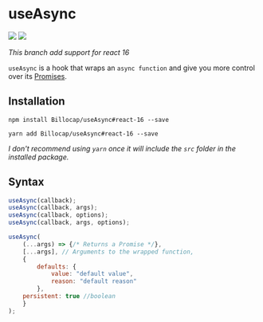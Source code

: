 # useAsync
![](https://shields.io/badge/-experimental-orange) ![](https://shields.io/badge/include-types-blue)

*This branch add support for react 16*

`useAsync` is a hook that wraps an `async function` and give you more control over its [Promises](https://developer.mozilla.org/en-US/docs/Web/JavaScript/Reference/Global_Objects/Promise).

## Installation
```
npm install Billocap/useAsync#react-16 --save

yarn add Billocap/useAsync#react-16 --save
```
_I don't recommend using `yarn` once it will include the `src` folder in the installed package._

## Syntax
```js
useAsync(callback);
useAsync(callback, args);
useAsync(callback, options);
useAsync(callback, args, options);

useAsync(
	(...args) => {/* Returns a Promise */},
	[...args], // Arguments to the wrapped function,
	{
		defaults: {
			value: "default value",
			reason: "default reason"
		},
    persistent: true //boolean
	}
);
```
